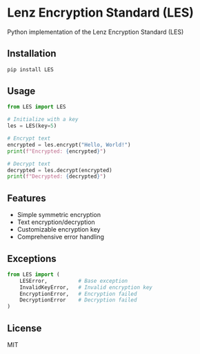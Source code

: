 # Lenz Encryption Standard (LES)

Python implementation of the Lenz Encryption Standard (LES)

## Installation

```bash
pip install LES
```

## Usage

```python
from LES import LES

# Initialize with a key
les = LES(key=5)

# Encrypt text
encrypted = les.encrypt("Hello, World!")
print(f"Encrypted: {encrypted}")

# Decrypt text
decrypted = les.decrypt(encrypted)
print(f"Decrypted: {decrypted}")
```

## Features

- Simple symmetric encryption
- Text encryption/decryption
- Customizable encryption key
- Comprehensive error handling

## Exceptions

```python
from LES import (
    LESError,          # Base exception
    InvalidKeyError,   # Invalid encryption key
    EncryptionError,   # Encryption failed
    DecryptionError    # Decryption failed
)
```

## License
MIT